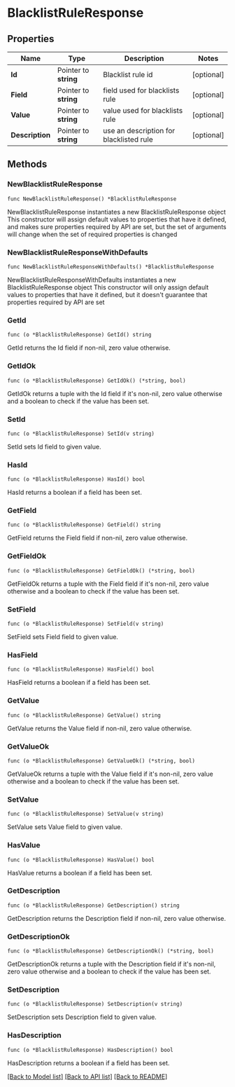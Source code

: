 # BlacklistRuleResponse

## Properties

Name | Type | Description | Notes
------------ | ------------- | ------------- | -------------
**Id** | Pointer to **string** | Blacklist rule id | [optional] 
**Field** | Pointer to **string** | field used for blacklists rule | [optional] 
**Value** | Pointer to **string** | value used for blacklists rule | [optional] 
**Description** | Pointer to **string** | use an description for blacklisted rule | [optional] 

## Methods

### NewBlacklistRuleResponse

`func NewBlacklistRuleResponse() *BlacklistRuleResponse`

NewBlacklistRuleResponse instantiates a new BlacklistRuleResponse object
This constructor will assign default values to properties that have it defined,
and makes sure properties required by API are set, but the set of arguments
will change when the set of required properties is changed

### NewBlacklistRuleResponseWithDefaults

`func NewBlacklistRuleResponseWithDefaults() *BlacklistRuleResponse`

NewBlacklistRuleResponseWithDefaults instantiates a new BlacklistRuleResponse object
This constructor will only assign default values to properties that have it defined,
but it doesn't guarantee that properties required by API are set

### GetId

`func (o *BlacklistRuleResponse) GetId() string`

GetId returns the Id field if non-nil, zero value otherwise.

### GetIdOk

`func (o *BlacklistRuleResponse) GetIdOk() (*string, bool)`

GetIdOk returns a tuple with the Id field if it's non-nil, zero value otherwise
and a boolean to check if the value has been set.

### SetId

`func (o *BlacklistRuleResponse) SetId(v string)`

SetId sets Id field to given value.

### HasId

`func (o *BlacklistRuleResponse) HasId() bool`

HasId returns a boolean if a field has been set.

### GetField

`func (o *BlacklistRuleResponse) GetField() string`

GetField returns the Field field if non-nil, zero value otherwise.

### GetFieldOk

`func (o *BlacklistRuleResponse) GetFieldOk() (*string, bool)`

GetFieldOk returns a tuple with the Field field if it's non-nil, zero value otherwise
and a boolean to check if the value has been set.

### SetField

`func (o *BlacklistRuleResponse) SetField(v string)`

SetField sets Field field to given value.

### HasField

`func (o *BlacklistRuleResponse) HasField() bool`

HasField returns a boolean if a field has been set.

### GetValue

`func (o *BlacklistRuleResponse) GetValue() string`

GetValue returns the Value field if non-nil, zero value otherwise.

### GetValueOk

`func (o *BlacklistRuleResponse) GetValueOk() (*string, bool)`

GetValueOk returns a tuple with the Value field if it's non-nil, zero value otherwise
and a boolean to check if the value has been set.

### SetValue

`func (o *BlacklistRuleResponse) SetValue(v string)`

SetValue sets Value field to given value.

### HasValue

`func (o *BlacklistRuleResponse) HasValue() bool`

HasValue returns a boolean if a field has been set.

### GetDescription

`func (o *BlacklistRuleResponse) GetDescription() string`

GetDescription returns the Description field if non-nil, zero value otherwise.

### GetDescriptionOk

`func (o *BlacklistRuleResponse) GetDescriptionOk() (*string, bool)`

GetDescriptionOk returns a tuple with the Description field if it's non-nil, zero value otherwise
and a boolean to check if the value has been set.

### SetDescription

`func (o *BlacklistRuleResponse) SetDescription(v string)`

SetDescription sets Description field to given value.

### HasDescription

`func (o *BlacklistRuleResponse) HasDescription() bool`

HasDescription returns a boolean if a field has been set.


[[Back to Model list]](../README.md#documentation-for-models) [[Back to API list]](../README.md#documentation-for-api-endpoints) [[Back to README]](../README.md)


